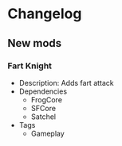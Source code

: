 # Changelog


## New mods

### Fart Knight

- Description: Adds fart attack
- Dependencies
  + FrogCore
  + SFCore
  + Satchel
- Tags
  + Gameplay

